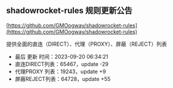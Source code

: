 ## shadowrocket-rules 规则更新公告

[https://github.com/GMOogway/shadowrocket-rules](https://github.com/GMOogway/shadowrocket-rules)

提供全面的直连（DIRECT）、代理（PROXY）、屏蔽（REJECT）列表
- 最后 更新 时间：2023-09-20 06:34:21
- 直连DIRECT列表：65467，update -29
- 代理PROXY 列表：19243，update +9
- 屏蔽REJECT列表：64728，update +55